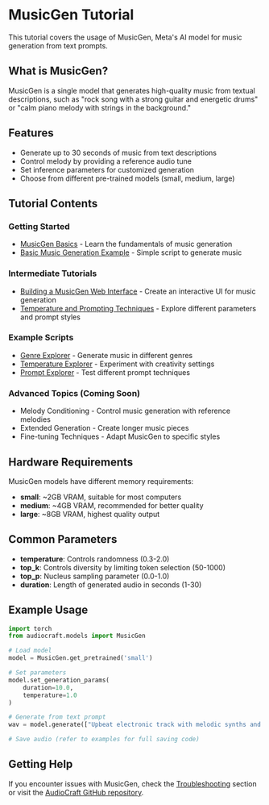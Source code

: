 # MusicGen Tutorial

This tutorial covers the usage of MusicGen, Meta's AI model for music generation from text prompts.

## What is MusicGen?

MusicGen is a single model that generates high-quality music from textual descriptions, such as "rock song with a strong guitar and energetic drums" or "calm piano melody with strings in the background."

## Features

- Generate up to 30 seconds of music from text descriptions
- Control melody by providing a reference audio tune
- Set inference parameters for customized generation
- Choose from different pre-trained models (small, medium, large)

## Tutorial Contents

### Getting Started
- [MusicGen Basics](musicgen_basics.md) - Learn the fundamentals of music generation
- [Basic Music Generation Example](examples/musicgen_basic.py) - Simple script to generate music

### Intermediate Tutorials
- [Building a MusicGen Web Interface](musicgen_web_interface.md) - Create an interactive UI for music generation
- [Temperature and Prompting Techniques](examples/README.md) - Explore different parameters and prompt styles

### Example Scripts
- [Genre Explorer](examples/musicgen_genre_explorer.py) - Generate music in different genres
- [Temperature Explorer](examples/musicgen_temperature_explorer.py) - Experiment with creativity settings
- [Prompt Explorer](examples/musicgen_prompt_explorer.py) - Test different prompt techniques

### Advanced Topics (Coming Soon)
- Melody Conditioning - Control music generation with reference melodies
- Extended Generation - Create longer music pieces
- Fine-tuning Techniques - Adapt MusicGen to specific styles

## Hardware Requirements

MusicGen models have different memory requirements:
- **small**: ~2GB VRAM, suitable for most computers
- **medium**: ~4GB VRAM, recommended for better quality
- **large**: ~8GB VRAM, highest quality output

## Common Parameters

- **temperature**: Controls randomness (0.3-2.0)
- **top_k**: Controls diversity by limiting token selection (50-1000)
- **top_p**: Nucleus sampling parameter (0.0-1.0)
- **duration**: Length of generated audio in seconds (1-30)

## Example Usage

```python
import torch
from audiocraft.models import MusicGen

# Load model
model = MusicGen.get_pretrained('small')

# Set parameters
model.set_generation_params(
    duration=10.0,
    temperature=1.0
)

# Generate from text prompt
wav = model.generate(["Upbeat electronic track with melodic synths and driving rhythm"])

# Save audio (refer to examples for full saving code)
```

## Getting Help

If you encounter issues with MusicGen, check the [Troubleshooting](../getting-started/README.md#common-issues-and-solutions) section or visit the [AudioCraft GitHub repository](https://github.com/facebookresearch/audiocraft).